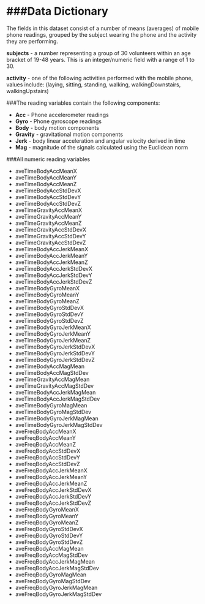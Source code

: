 ###Data Dictionary
====================================
The fields in this dataset consist of a number of means (averages) of mobile phone readings, grouped by the subject wearing the phone and the activity they are performing.

**subjects** - a number representing a group of 30 volunteers within an age bracket of 19-48 years.  This is an integer/numeric field with a range of 1 to 30.

**activity** - one of the following activities performed with the mobile phone, values include: (laying, sitting, standing, walking, walkingDownstairs, walkingUpstairs)


###The reading variables contain the following components:
- **Acc** - Phone accelerometer readings
- **Gyro** - Phone gyroscope readings
- **Body** - body motion components
- **Gravity** - gravitational motion components
- **Jerk** - body linear acceleration and angular velocity derived in time
- **Mag** - magnitude of the signals calculated using the Euclidean norm

###All numeric reading variables
- aveTimeBodyAccMeanX 
- aveTimeBodyAccMeanY
- aveTimeBodyAccMeanZ
- aveTimeBodyAccStdDevX
- aveTimeBodyAccStdDevY
- aveTimeBodyAccStdDevZ
- aveTimeGravityAccMeanX
- aveTimeGravityAccMeanY
- aveTimeGravityAccMeanZ
- aveTimeGravityAccStdDevX
- aveTimeGravityAccStdDevY
- aveTimeGravityAccStdDevZ
- aveTimeBodyAccJerkMeanX
- aveTimeBodyAccJerkMeanY
- aveTimeBodyAccJerkMeanZ
- aveTimeBodyAccJerkStdDevX
- aveTimeBodyAccJerkStdDevY
- aveTimeBodyAccJerkStdDevZ
- aveTimeBodyGyroMeanX
- aveTimeBodyGyroMeanY
- aveTimeBodyGyroMeanZ
- aveTimeBodyGyroStdDevX
- aveTimeBodyGyroStdDevY
- aveTimeBodyGyroStdDevZ
- aveTimeBodyGyroJerkMeanX
- aveTimeBodyGyroJerkMeanY
- aveTimeBodyGyroJerkMeanZ
- aveTimeBodyGyroJerkStdDevX
- aveTimeBodyGyroJerkStdDevY
- aveTimeBodyGyroJerkStdDevZ
- aveTimeBodyAccMagMean
- aveTimeBodyAccMagStdDev
- aveTimeGravityAccMagMean
- aveTimeGravityAccMagStdDev
- aveTimeBodyAccJerkMagMean
- aveTimeBodyAccJerkMagStdDev
- aveTimeBodyGyroMagMean
- aveTimeBodyGyroMagStdDev
- aveTimeBodyGyroJerkMagMean
- aveTimeBodyGyroJerkMagStdDev
- aveFreqBodyAccMeanX
- aveFreqBodyAccMeanY
- aveFreqBodyAccMeanZ
- aveFreqBodyAccStdDevX
- aveFreqBodyAccStdDevY
- aveFreqBodyAccStdDevZ
- aveFreqBodyAccJerkMeanX
- aveFreqBodyAccJerkMeanY
- aveFreqBodyAccJerkMeanZ
- aveFreqBodyAccJerkStdDevX
- aveFreqBodyAccJerkStdDevY
- aveFreqBodyAccJerkStdDevZ
- aveFreqBodyGyroMeanX
- aveFreqBodyGyroMeanY
- aveFreqBodyGyroMeanZ
- aveFreqBodyGyroStdDevX
- aveFreqBodyGyroStdDevY
- aveFreqBodyGyroStdDevZ
- aveFreqBodyAccMagMean
- aveFreqBodyAccMagStdDev
- aveFreqBodyAccJerkMagMean
- aveFreqBodyAccJerkMagStdDev
- aveFreqBodyGyroMagMean
- aveFreqBodyGyroMagStdDev
- aveFreqBodyGyroJerkMagMean
- aveFreqBodyGyroJerkMagStdDev

